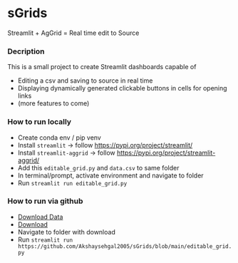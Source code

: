 # sGrids

Streamlit + AgGrid = Real time edit to Source 

### Decription

This is a small project to create Streamlit dashboards capable of 
- Editing a csv and saving to source in real time
- Displaying dynamically generated clickable buttons in cells for opening links
- (more features to come)

### How to run locally

- Create conda env / pip venv
- Install `streamlit` -> follow https://pypi.org/project/streamlit/
- Install `streamlit-aggrid` -> follow https://pypi.org/project/streamlit-aggrid/
- Add this `editable_grid.py` and `data.csv` to same folder
- In terminal/prompt, activate environment and navigate to folder
- Run `streamlit run editable_grid.py`

### How to run via github

- [Download Data](https://minhaskamal.github.io/DownGit/#/home?url=https://github.com/Akshaysehgal2005/sGrids/blob/main/data.csv)
- <a href="https://raw.githubusercontent.com/Akshaysehgal2005/sGrids/main/data.csv" download>Download</a>
- Navigate to folder with download
- Run `streamlit run https://github.com/Akshaysehgal2005/sGrids/blob/main/editable_grid.py`

